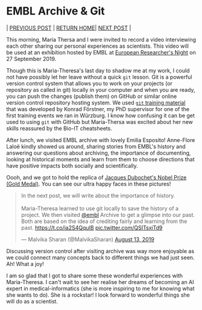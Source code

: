# EMBL Archive & Git

| [PREVIOUS POST](./2019-08-02-open_science.md) | [RETURN HOME](https://malvikasharan.github.io/EMBL-Women-2019/)| [NEXT POST](./2019-09-27-researcher_night.md) |

This morning, Maria Thersa and I were invited to record a video interviewing each other sharing our personal experiences as scientists.
This video will be used at an exhibition hosted by EMBL at [European Researcher's Night](https://www.embl.org/news/events/european-researchers-night-2019/) on 27 September 2019.

Though this is Maria-Theresa's last day to shadow me at my work, I could not have possibly let her leave without a quick `git` lesson.
Git is a powerful version control system that allows you to work on your projects (or repository as called in git) locally in your computer and when you are ready, you can push the changes (publish them) on GitHub  or similar online version control repository hosting system.
We used [`git` training material](https://github.com/malvikasharan/2017-09-04-Software_Carpentry_Wuerzburg_Teaching_Material/blob/master/Git/Git.md) that was developed by Konrad Förstner, my PhD supervisor for one of the first training events we ran in Würzburg.
I know how confusing it can be get used to using `git` with GitHub but Maria-Thersa was excited about her new skills reassured by the Bio-IT cheatsheets.

After lunch, we visited EMBL archive with lovely Emilia Esposito!
Anne-Flore Laloë kindly showed us around, sharing stories from EMBL's history and answering our questions about archiving, the importance of documenting, looking at historical moments and learn from them to choose directions that have positive impacts both socially and scientifically.

Oooh, and we got to hold the replica of [Jacques Dubochet's Nobel Prize (Gold Medal)](https://archive.embl.org/index.php/nobel-prize). 
You can see our ultra happy faces in these pictures!

<blockquote class="twitter-tweet"><p lang="en" dir="ltr">In the next post, we will write about the importance of history. <br><br>Maria-Theresa learned to use git locally to save the history of a project. We then visited <a href="https://twitter.com/embl?ref_src=twsrc%5Etfw">@embl</a> Archive to get a glimpse into our past. Both are based on the idea of crediting fairly and learning from the past. <a href="https://t.co/ia2S4QquIB">https://t.co/ia2S4QquIB</a> <a href="https://t.co/QSITsxiTd9">pic.twitter.com/QSITsxiTd9</a></p>&mdash; Malvika Sharan (@MalvikaSharan) <a href="https://twitter.com/MalvikaSharan/status/1161379253449105408?ref_src=twsrc%5Etfw">August 13, 2019</a></blockquote> <script async src="https://platform.twitter.com/widgets.js" charset="utf-8"></script> 

Discussing version control after visiting archive was way more enjoyable as we could connect many concepts back to different things we had just seen.
Ah! What a joy!

I am so glad that I got to share some these wonderful experiences with Maria-Theresa.
I can't wait to see her realise her dreams of becoming an AI expert in medical-informatics (she is more inspiring to me for knowing what she wants to do). 
She is a rockstar! I look forward to wonderful things she will do as a scientist.
